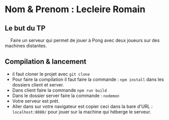 # Nom & Prenom : Lecleire Romain

## Le but du TP

&emsp; Faire un serveur qui permet de jouer à Pong avec deux joueurs sur des machines distantes.

## Compilation & lancement

- il faut cloner le projet avec `git clone`
- Pour faire la compilation il faut faire la commande : `npm install` dans les dossiers client et server.
- Dans client faire la commande `npm run build`
- Dans le dossier server faire la commande  : `nodemon`
- Votre serveur est prét.
- Aller dans sur votre navigateur est copier ceci dans la bare d'URL : `localhost:8080/` pour jouer sur la machine qui  héberge le serveur.
